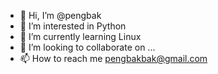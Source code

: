 - 👋 Hi, I’m @pengbak
- 👀 I’m interested in Python
- 🌱 I’m currently learning Linux
- 💞️ I’m looking to collaborate on ...
- 📫 How to reach me pengbakbak@gmail.com

<!---
pengbak/pengbak is a ✨ special ✨ repository because its `README.md` (this file) appears on your GitHub profile.
You can click the Preview link to take a look at your changes.
--->
